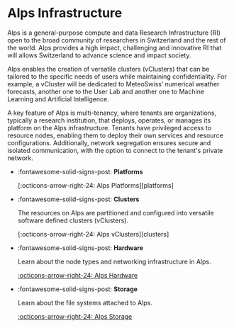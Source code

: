 # Alps Infrastructure

Alps is a general-purpose compute and data Research Infrastructure (RI) open to the broad community of researchers in Switzerland and the rest of the world.
Alps provides a high impact, challenging and innovative RI that will allows Switzerland to advance science and impact society.

Alps enables the creation of versatile clusters (vClusters) that can be tailored to the specific needs of users while maintaining confidentiality.
For example, a vCluster will be dedicated to MeteoSwiss’ numerical weather forecasts, another one to the User Lab and another one to Machine Learning and Artificial Intelligence.

A key feature of Alps is multi-tenancy, where tenants are organizations, typically a research institution, that deploys, operates, or manages its platform on the Alps infrastructure.
Tenants have privileged access to resource nodes, enabling them to deploy their own services and resource configurations.
Additionally, network segregation ensures secure and isolated communication, with the option to connect to the tenant's private network.

<div class="grid cards" markdown>

-   :fontawesome-solid-signs-post: __Platforms__

    [:octicons-arrow-right-24: Alps Platforms][platforms]

-   :fontawesome-solid-signs-post: __Clusters__

    The resources on Alps are partitioned and configured into versatile software defined clusters (vClusters).

    [:octicons-arrow-right-24: Alps vClusters][clusters]

-   :fontawesome-solid-signs-post: __Hardware__

    Learn about the node types and networking infrastructure in Alps.

    [:octicons-arrow-right-24: Alps Hardware](hardware.md)

-   :fontawesome-solid-signs-post: __Storage__

    Learn about the file systems attached to Alps.

    [:octicons-arrow-right-24: Alps Storage](storage.md)

</div>
